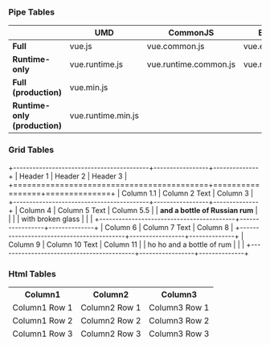 ### Pipe Tables

| | UMD | CommonJS | ES Module |
| --- | --- | --- | --- |
| **Full** | vue.js | vue.common.js | vue.esm.js |
| **Runtime-only** | vue.runtime.js | vue.runtime.common.js | vue.runtime.esm.js |
| **Full (production)** | vue.min.js | | |
| **Runtime-only (production)** | vue.runtime.min.js | | |                   |                    |


### Grid Tables

+------------------------------------------+-----------------+--------------+
| Header 1        | Header 2        | Header 3     |
+==========================================+=================+==============+
| Column 1.1      | Column 2 Text   | Column 3     |
+------------------------------------------+-----------------+--------------+
| Column 4                                 | Column 5 Text   | Column 5.5   |
| **and a bottle of Russian rum**          |                 |              |
| with broken glass                        |                 |              |
+------------------------------------------+-----------------+--------------+
| Column 6                                 | Column 7 Text   | Column 8     |
+------------------------------------------+-----------------+--------------+
| Column 9                                 | Column 10 Text  | Column 11    |
| ho ho and a bottle of rum                |                 |              |
+------------------------------------------+-----------------+--------------+

### Html Tables

<table><tbody><thead>
<tr><th>Column1</th>     <th>Column2</th>     <th>Column3</th> </tr>
<tr>
    <td>Column1 Row 1</td><td>Column2 Row 1</td><td>Column3 Row 1</td>
</tr>
<tr>    <td>Column1 Row 2</td>
    <td>Column2 Row 2</td><td>Column3 Row 2</td>
</tr>
<tr>
    <td>Column1 Row 3</td>
    <td>Column2 Row 3</td>
    <td>Column3 Row 3</td>
</tr></tbody></table>



